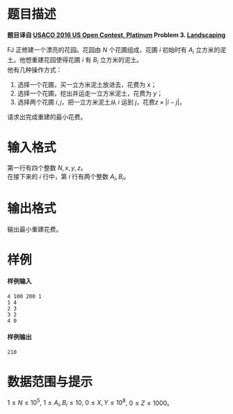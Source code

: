 
# 题目描述

**题目译自 [USACO 2016 US Open Contest, Platinum](http://usaco.org/index.php?page=open16results) Problem 3. [Landscaping](http://usaco.org/index.php?page=viewproblem2&cpid=650)**

FJ 正修建一个漂亮的花园。花园由 $N$ 个花圃组成，花圃 $i$ 初始时有 $A_i$ 立方米的泥土。他想重建花园使得花圃 $i$ 有 $B_i$ 立方米的泥土。  
他有几种操作方式：  
1. 选择一个花圃，买一立方米泥土放进去，花费为 $x$；
2. 选择一个花圃，挖出并运走一立方米泥土，花费为 $y$；
3. 选择两个花圃 $i,j$，把一立方米泥土从 $i$ 运到 $j$，花费$z \times |i-j|$。

请求出完成重建的最小花费。


# 输入格式

第一行有四个整数 $N,x,y,z$。  
在接下来的 $i$ 行中，第 $i$ 行有两个整数 $A_i,B_i$。


# 输出格式

输出最小重建花费。

# 样例

#### 样例输入
```plain
4 100 200 1
1 4
2 3
3 2
4 0
```

#### 样例输出
```plain
210
```



# 数据范围与提示

$1 \leq N \leq 10^5,$ $1 \leq A_i,B_i \leq 10,$ $0 \leq X, Y \le 10^8,$ $0 \le Z \leq 1000$。

